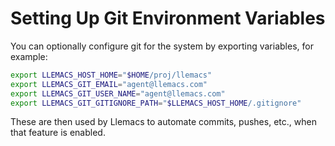 <!-- ---
!-- Timestamp: 2025-01-11 18:13:59
!-- Author: ywatanabe
!-- File: /home/ywatanabe/proj/llemacs/docs/installation/git.md
!-- --- -->

# Setting Up Git Environment Variables

You can optionally configure git for the system by exporting variables, for example:

```bash
export LLEMACS_HOST_HOME="$HOME/proj/llemacs"
export LLEMACS_GIT_EMAIL="agent@llemacs.com"
export LLEMACS_GIT_USER_NAME="agent@llemacs.com"
export LLEMACS_GIT_GITIGNORE_PATH="$LLEMACS_HOST_HOME/.gitignore"
```

These are then used by Llemacs to automate commits, pushes, etc., when that feature is enabled.
<!-- # Setup Git Environmental variables
 !-- ``` bash
 !-- export LLEMACS_HOST_HOME="$HOME/proj/llemacs"
 !-- export LLEMACS_GIT_EMAIL="agent@llemacs.com"
 !-- export LLEMACS_GIT_USER_NAME="agent@llemacs.com"
 !-- export LLEMACS_GIT_GITIGNORE_PATH="$LLEMACS_HOST_HOME/.gitignore"
 !-- ``` -->
